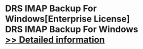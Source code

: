 # DRS IMAP Backup For Windows[Enterprise License]<br />DRS IMAP Backup For Windows<br />[>> Detailed information](https://secure.shareit.com/shareit/product.html?productid=301004911&affiliateid=200057808)